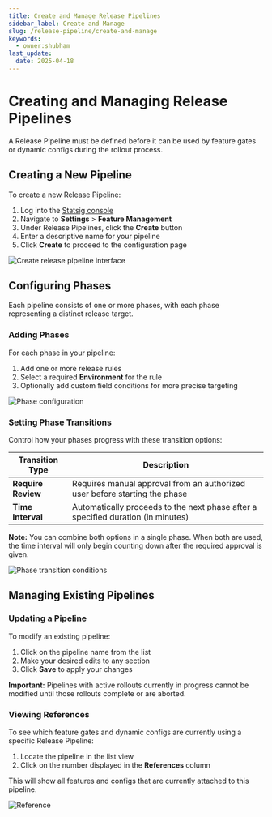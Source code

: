 ```yaml
---
title: Create and Manage Release Pipelines
sidebar_label: Create and Manage
slug: /release-pipeline/create-and-manage
keywords:
  - owner:shubham
last_update:
  date: 2025-04-18
---
```


# Creating and Managing Release Pipelines

A Release Pipeline must be defined before it can be used by feature gates or dynamic configs during the rollout process.

## Creating a New Pipeline

To create a new Release Pipeline:

1. Log into the [Statsig console](https://console.statsig.com)
2. Navigate to **Settings** > **Feature Management**
3. Under Release Pipelines, click the **Create** button
4. Enter a descriptive name for your pipeline
5. Click **Create** to proceed to the configuration page

![Create release pipeline interface](/img/release-pipeline/create.png)

## Configuring Phases

Each pipeline consists of one or more phases, with each phase representing a distinct release target.

### Adding Phases

For each phase in your pipeline:

1. Add one or more release rules
2. Select a required **Environment** for the rule
3. Optionally add custom field conditions for more precise targeting

![Phase configuration](/img/release-pipeline/phases.png)

### Setting Phase Transitions

Control how your phases progress with these transition options:

| Transition Type | Description |
|-----------------|-------------|
| **Require Review** | Requires manual approval from an authorized user before starting the phase |
| **Time Interval** | Automatically proceeds to the next phase after a specified duration (in minutes) |

**Note:** You can combine both options in a single phase. When both are used, the time interval will only begin counting down after the required approval is given.

![Phase transition conditions](/img/release-pipeline/condition.png)

## Managing Existing Pipelines

### Updating a Pipeline

To modify an existing pipeline:

1. Click on the pipeline name from the list
2. Make your desired edits to any section
3. Click **Save** to apply your changes

**Important:** Pipelines with active rollouts currently in progress cannot be modified until those rollouts complete or are aborted.

### Viewing References

To see which feature gates and dynamic configs are currently using a specific Release Pipeline:

1. Locate the pipeline in the list view
2. Click on the number displayed in the **References** column

This will show all features and configs that are currently attached to this pipeline.

![Reference](/img/release-pipeline/reference.png)
